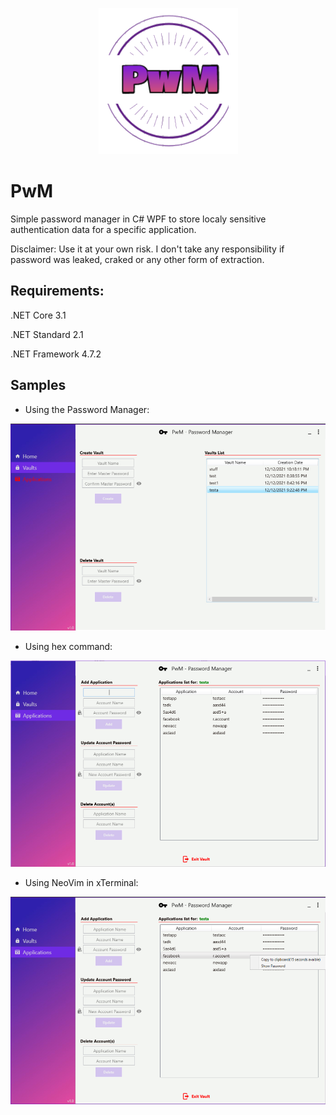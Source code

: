 <p align="center">
  <img src="https://github.com/0x78654C/PwM/blob/main/Media/logo.png">
</p>

# PwM
Simple password manager in C# WPF  to store localy sensitive authentication data for a specific application. 

Disclaimer: Use it at your own risk. I don't take any responsibility if password was leaked, craked or any other form of extraction.


## Requirements:

.NET Core 3.1

.NET Standard 2.1

.NET Framework 4.7.2

## Samples

* Using the Password Manager: 

![alt text](https://github.com/0x78654C/PwM/blob/main/Media/1v.jpg?raw=true)

* Using hex command: 

![alt text](https://github.com/0x78654C/PwM/blob/main/media/1.jpg?raw=true)

* Using NeoVim in xTerminal:

![alt text](https://github.com/0x78654C/PwM/blob/main/media/2.jpg?raw=true)

